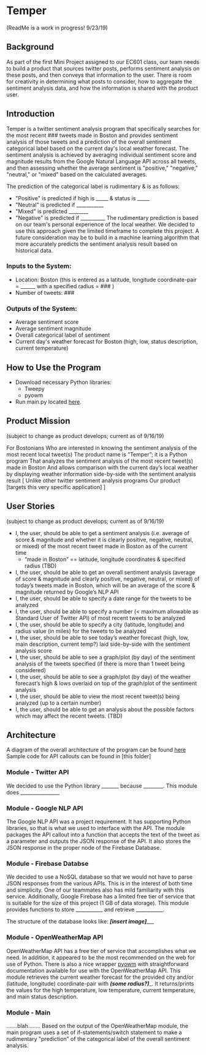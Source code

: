 # Temper
(ReadMe is a work in progress! 9/23/19)

## Background
As part of the first Mini Project assigned to our EC601 class, our team needs to build a product that sources twitter posts, performs sentiment analysis on these posts, and then conveys that information to the user. There is room for creativity in determining what posts to consider, how to aggregate the sentiment analysis data, and how the information is shared with the product user.

## Introduction
Temper is a twitter sentiment analysis program that specifically searches for the most recent ### tweets made in Boston and provides sentiment analysis of those tweets and a prediction of the overall sentiment categorical label based on the current day's local weather forecast. The sentiment analysis is achieved by averaging individual sentiment score and magnitude results from the Google Natural Language API across all tweets, and then assessing whether the average sentiment is "positive," "negative," "neutral," or "mixed" based on the calculated averages. 

The prediction of the categorical label is rudimentary & is as follows:
- "Positive" is predicted if high is _____ & status is _____
- "Neutral" is predicted if ___________
- "Mixed" is predicted ________
- "Negative" is predicted if __________
The rudimentary prediction is based on our team's personal experience of the local weather. We decided to use this approach given the limited timeframe to complete this project. A future consideration may be to build in a machine learning algorithm that more accurately predicts the sentiment analysis result based on historical data.

### Inputs to the System:
- Location: Boston (this is entered as a latitude, longitude coordinate-pair = ______ with a specified radius = ### )
- Number of tweets: ###

### Outputs of the System:
- Average sentiment score
- Average sentiment magnitude
- Overall categorical label of sentiment
- Current day's weather forecast for Boston (high, low, status description, current temperature)

## How to Use the Program
- Download necessary Python libraries:
  - Tweepy
  - pyowm
- Run main.py located [here](https://github.com/tpham393/EC601_MiniProject1).

## Product Mission
(subject to change as product develops; current as of 9/16/19)

For Bostonians
Who are interested in knowing the sentiment analysis of the most recent local tweet(s)
The product name is “Temper”; it is a Python program
That analyzes the sentiment analysis of the most recent tweet(s) made in Boston
And allows comparison with the current day’s local weather by displaying weather information side-by-side with the sentiment analysis result
[ Unlike other twitter sentiment analysis programs
Our product [targets this very specific application] ]

## User Stories
(subject to change as product develops; current as of 9/16/19)

- I, the user, should be able to get a sentiment analysis (i.e. average of score & magnitude and whether it is clearly positive, negative, neutral, or mixed) of the most recent tweet made in Boston as of the current time
  - “made in Boston” == latitude, longitude coordinates & specified radius (TBD)
-	I, the user, should be able to get an overall sentiment analysis (average of score & magnitude and clearly positive, negative, neutral, or mixed) of today’s tweets made in Boston, which will be an average of the score & magnitude returned by Google’s NLP API
-	I, the user, should be able to specify a date range for the tweets to be analyzed
-	I, the user, should be able to specify a number (< maximum allowable as Standard User of Twitter API) of most recent tweets to be analyzed
-	I, the user, should be able to specify a city (latitude, longitude) and radius value (in miles) for the tweets to be analyzed
-	I, the user, should be able to see today’s weather forecast (high, low, main description, current temp?) laid side-by-side with the sentiment analysis score
-	I, the user, should be able to see a graph/plot (by day) of the sentiment analysis of the tweets specified (if there is more than 1 tweet being considered)
-	I, the user, should be able to see a graph/plot (by day) of the weather forecast’s high & lows overlaid on top of the graph/plot of the sentiment analysis
-	I, the user, should be able to view the most recent tweet(s) being analyzed (up to a certain number)
-	I, the user, should be able to get an analysis about the possible factors which may affect the recent tweets. (TBD)

## Architecture
A diagram of the overall architecture of the program can be found [here](https://github.com/tpham393/EC601_MiniProject1/blob/master/architecture.png)
Sample code for API callouts can be found in [this folder]

### Module - Twitter API
We decided to use the Python library _______ because ________. This module does ________________

### Module - Google NLP API
The Google NLP API was a project requirement. It has supporting Python libraries, so that is what we used to interface with the API. The module packages the API callout into a function that accepts the text of the tweet as a parameter and outputs the JSON response of the API. It also stores the JSON response in the proper node of the Firebase Database.

### Module - Firebase Databse
We decided to use a NoSQL database so that we would not have to parse JSON responses from the various APIs. This is in the interest of both time and simplicity. One of our teammates also has mild familiarity with this service. Additionally, Google Firebase has a limited free tier of service that is suitable for the size of this project (1 GB of data storage).
This module provides functions to store ___________ and retrieve ___________.

The structure of the database looks like:
___[insert image]______

### Module - OpenWeatherMap API
OpenWeatherMap API has a free tier of service that accomplishes what we need. In addition, it appeared to be the most recommended on the web for use of Python. There is also a nice wrapper [pyowm](https://github.com/csparpa/pyowm) with straightforward documentation available for use with the OpenWeatherMap API.
This module retrieves the current weather forecast for the provided city and/or (latitude, longitude) coordinate-pair with ___(some radius?)____. It returns/prints the values for the high temperature, low temperature, current temperature, and main status description. 

### Module - Main
.......blah........
Based on the output of the OpenWeatherMap module, the main program uses a set of if-statements/switch statement to make a rudimentary "prediction" of the categorical label of the overall sentiment analysis.

